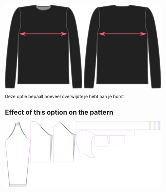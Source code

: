 ![De factor voor overwijdte borst bij Brian](./chestease.svg)

Deze optie bepaalt hoeveel overwijdte je hebt aan je borst.


## Effect of this option on the pattern
![This image shows the effect of this option by superimposing several variants that have a different value for this option](hugo_chestease_sample.svg "Effect of this option on the pattern")